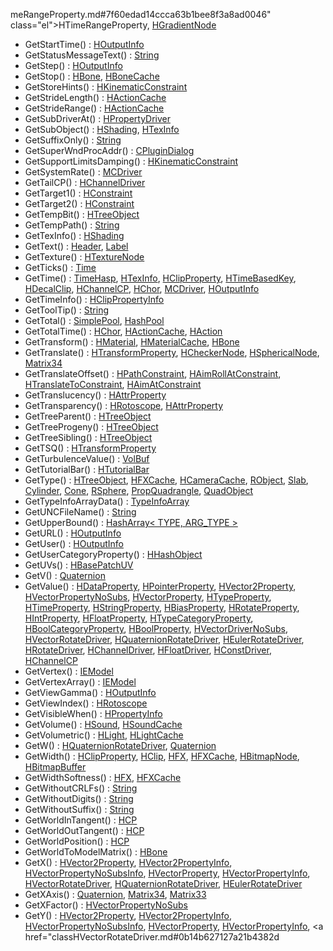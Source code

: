 meRangeProperty.md#7f60edad14ccca63b1bee8f3a8ad0046" class="el">HTimeRangeProperty</a>, <a href="classHGradientNode.md#7f60edad14ccca63b1bee8f3a8ad0046" class="el">HGradientNode</a>
- GetStartTime() : <a href="classHOutputInfo.md#6e121b0c10b0d49efa214fccb3d399a3" class="el">HOutputInfo</a>
- GetStatusMessageText() : <a href="classString.md#72f602f2b805c16bec1110bbfc4132ed" class="el">String</a>
- GetStep() : <a href="classHOutputInfo.md#ea9425d87ed5ed371db706bf6d5d9785" class="el">HOutputInfo</a>
- GetStop() : <a href="classHBone.md#c8e51a877bcc736eeba95c906dd4cb1a" class="el">HBone</a>, <a href="classHBoneCache.md#c8e51a877bcc736eeba95c906dd4cb1a" class="el">HBoneCache</a>
- GetStoreHints() : <a href="classHKinematicConstraint.md#db97649cc6b6418f43e19d618e632618" class="el">HKinematicConstraint</a>
- GetStrideLength() : <a href="classHActionCache.md#c52b64d3eceaf6d9641ebcb58a4b06b6" class="el">HActionCache</a>
- GetStrideRange() : <a href="classHActionCache.md#d6ea90fdca794afe2cb0fe432ab09b67" class="el">HActionCache</a>
- GetSubDriverAt() : <a href="classHPropertyDriver.md#329144a024ed1993c6682d689e4fc883" class="el">HPropertyDriver</a>
- GetSubObject() : <a href="classHShading.md#410a018b0bb308bee8b9b7914dbbc015" class="el">HShading</a>, <a href="classHTexInfo.md#410a018b0bb308bee8b9b7914dbbc015" class="el">HTexInfo</a>
- GetSuffixOnly() : <a href="classString.md#07deda6793489099d140f9d00d1bfd0a" class="el">String</a>
- GetSuperWndProcAddr() : <a href="classCPluginDialog.md#f9f30dc61ca5f7ac5d8d1cbb12983edd" class="el">CPluginDialog</a>
- GetSupportLimitsDamping() : <a href="classHKinematicConstraint.md#361c4de6c20d8788435bb91448bdc67f" class="el">HKinematicConstraint</a>
- GetSystemRate() : <a href="classMCDriver.md#43243e43ef65c310f186d0a621b28218" class="el">MCDriver</a>
- GetTailCP() : <a href="classHChannelDriver.md#f0b119d66ac943c0b4d99cf2b3c25a30" class="el">HChannelDriver</a>
- GetTarget1() : <a href="classHConstraint.md#44b595a6d6eb5fb65dc9a02e2489a9a9" class="el">HConstraint</a>
- GetTarget2() : <a href="classHConstraint.md#23b4ae937184478e1ff8eee3920c5480" class="el">HConstraint</a>
- GetTempBit() : <a href="classHTreeObject.md#640699e574b6d3910dd388eebe21e6ec" class="el">HTreeObject</a>
- GetTempPath() : <a href="classString.md#f64c483bb0f6bb86a9954a870432d320" class="el">String</a>
- GetTexInfo() : <a href="classHShading.md#e77d6f578bba4703a3ee7c87c6216f26" class="el">HShading</a>
- GetText() : <a href="classHeader.md#59cee462c5e06d883260d21037a3ebd7" class="el">Header</a>, <a href="classLabel.md#59cee462c5e06d883260d21037a3ebd7" class="el">Label</a>
- GetTexture() : <a href="classHTextureNode.md#3edc198b0094edaf1900d244a31688e7" class="el">HTextureNode</a>
- GetTicks() : <a href="classTime.md#531091c476e91a36265d9bd259c3707b" class="el">Time</a>
- GetTime() : <a href="classTimeHasp.md#2884cb68a429ef45551a15c5bc6817d1" class="el">TimeHasp</a>, <a href="classHTexInfo.md#e9dda391e2c3dedde6558ffcc4071026" class="el">HTexInfo</a>, <a href="classHClipProperty.md#e9dda391e2c3dedde6558ffcc4071026" class="el">HClipProperty</a>, <a href="classHTimeBasedKey.md#e9dda391e2c3dedde6558ffcc4071026" class="el">HTimeBasedKey</a>, <a href="classHDecalClip.md#e9dda391e2c3dedde6558ffcc4071026" class="el">HDecalClip</a>, <a href="classHChannelCP.md#e9dda391e2c3dedde6558ffcc4071026" class="el">HChannelCP</a>, <a href="classHChor.md#e9dda391e2c3dedde6558ffcc4071026" class="el">HChor</a>, <a href="classMCDriver.md#e9dda391e2c3dedde6558ffcc4071026" class="el">MCDriver</a>, <a href="classHOutputInfo.md#e9dda391e2c3dedde6558ffcc4071026" class="el">HOutputInfo</a>
- GetTimeInfo() : <a href="classHClipPropertyInfo.md#f659c169031f5bcfcf3283f95dc4db12" class="el">HClipPropertyInfo</a>
- GetToolTip() : <a href="classString.md#3e44a04ad880a6b2b89945cb8494953e" class="el">String</a>
- GetTotal() : <a href="classSimplePool.md#a0220381b7ca4bee6ae0bc21b6f8a5fc" class="el">SimplePool</a>, <a href="classHashPool.md#a0220381b7ca4bee6ae0bc21b6f8a5fc" class="el">HashPool</a>
- GetTotalTime() : <a href="classHChor.md#b7f7b6889ba31020bffa815b0785054c" class="el">HChor</a>, <a href="classHActionCache.md#b7f7b6889ba31020bffa815b0785054c" class="el">HActionCache</a>, <a href="classHAction.md#b7f7b6889ba31020bffa815b0785054c" class="el">HAction</a>
- GetTransform() : <a href="classHMaterial.md#4cc444739659b7a56dd5eba6ce83b67f" class="el">HMaterial</a>, <a href="classHMaterialCache.md#4cc444739659b7a56dd5eba6ce83b67f" class="el">HMaterialCache</a>, <a href="classHBone.md#4cc444739659b7a56dd5eba6ce83b67f" class="el">HBone</a>
- GetTranslate() : <a href="classHTransformProperty.md#053d359a78c10643142ac2a24ab13ce4" class="el">HTransformProperty</a>, <a href="classHCheckerNode.md#053d359a78c10643142ac2a24ab13ce4" class="el">HCheckerNode</a>, <a href="classHSphericalNode.md#053d359a78c10643142ac2a24ab13ce4" class="el">HSphericalNode</a>, <a href="classMatrix34.md#9d51537b211615615122aaa2eddd119d" class="el">Matrix34</a>
- GetTranslateOffset() : <a href="classHPathConstraint.md#0d5d81bf8aadeba40156836757061178" class="el">HPathConstraint</a>, <a href="classHAimRollAtConstraint.md#0d5d81bf8aadeba40156836757061178" class="el">HAimRollAtConstraint</a>, <a href="classHTranslateToConstraint.md#0d5d81bf8aadeba40156836757061178" class="el">HTranslateToConstraint</a>, <a href="classHAimAtConstraint.md#0d5d81bf8aadeba40156836757061178" class="el">HAimAtConstraint</a>
- GetTranslucency() : <a href="classHAttrProperty.md#5ea546fa185f495e56f7417e007da108" class="el">HAttrProperty</a>
- GetTransparency() : <a href="classHRotoscope.md#987e0b5f735975e57a683af4f4cc8bb8" class="el">HRotoscope</a>, <a href="classHAttrProperty.md#987e0b5f735975e57a683af4f4cc8bb8" class="el">HAttrProperty</a>
- GetTreeParent() : <a href="classHTreeObject.md#a9f532f72ce29f8555daa2c26ce32e49" class="el">HTreeObject</a>
- GetTreeProgeny() : <a href="classHTreeObject.md#ddeb98d5cf1bdde9d31e8d13774619dd" class="el">HTreeObject</a>
- GetTreeSibling() : <a href="classHTreeObject.md#afae92abc783f082ab8db3fc5fc172b5" class="el">HTreeObject</a>
- GetTSQ() : <a href="classHTransformProperty.md#a4e53c8b641b9e58922bf1d841557b22" class="el">HTransformProperty</a>
- GetTurbulenceValue() : <a href="classVolBuf.md#7a0e253c51031f467e04fa43c1a43c7d" class="el">VolBuf</a>
- GetTutorialBar() : <a href="classHTutorialBar.md#79ef1d41c1e4e935f64bfa770abe7db2" class="el">HTutorialBar</a>
- GetType() : <a href="classHTreeObject.md#97bbe45df6b2b139c951f179d5dc83b8" class="el">HTreeObject</a>, <a href="classHFXCache.md#97bbe45df6b2b139c951f179d5dc83b8" class="el">HFXCache</a>, <a href="classHCameraCache.md#97bbe45df6b2b139c951f179d5dc83b8" class="el">HCameraCache</a>, <a href="classRObject.md#13122199faaf2c52d0df4d93fc16f11c" class="el">RObject</a>, <a href="classSlab.md#97bbe45df6b2b139c951f179d5dc83b8" class="el">Slab</a>, <a href="classCylinder.md#97bbe45df6b2b139c951f179d5dc83b8" class="el">Cylinder</a>, <a href="classCone.md#97bbe45df6b2b139c951f179d5dc83b8" class="el">Cone</a>, <a href="classRSphere.md#97bbe45df6b2b139c951f179d5dc83b8" class="el">RSphere</a>, <a href="classPropQuadrangle.md#97bbe45df6b2b139c951f179d5dc83b8" class="el">PropQuadrangle</a>, <a href="classQuadObject.md#97bbe45df6b2b139c951f179d5dc83b8" class="el">QuadObject</a>
- GetTypeInfoArrayData() : <a href="classTypeInfoArray.md#862eedba6863c45675862fa7b08bd228" class="el">TypeInfoArray</a>
- GetUNCFileName() : <a href="classString.md#3d5a04c06233b627e5bcf4584b30a9b1" class="el">String</a>
- GetUpperBound() : <a href="classHashArray.md#ffa41436425726208b8f55f1b7d26cbd" class="el">HashArray&lt; TYPE, ARG_TYPE &gt;</a>
- GetURL() : <a href="classHOutputInfo.md#0e39d55710c29cfc403dd4122b1ef183" class="el">HOutputInfo</a>
- GetUser() : <a href="classHOutputInfo.md#036b170c217bc1f5c7867e65c7e455a8" class="el">HOutputInfo</a>
- GetUserCategoryProperty() : <a href="classHHashObject.md#9dd87d4e3e2d7a3ba397c36320e04627" class="el">HHashObject</a>
- GetUVs() : <a href="classHBasePatchUV.md#24c574636417117e82b9509cc184af68" class="el">HBasePatchUV</a>
- GetV() : <a href="classQuaternion.md#a760b29b6476e4e4752cebeb525da3ea" class="el">Quaternion</a>
- GetValue() : <a href="classHDataProperty.md#a4b7d04c245a3f84126b7157f269b819" class="el">HDataProperty</a>, <a href="classHPointerProperty.md#36beff620f42675c1bda7e9b868b74e4" class="el">HPointerProperty</a>, <a href="classHVector2Property.md#6e0d7bac16384f7ce07565211ecb103c" class="el">HVector2Property</a>, <a href="classHVectorPropertyNoSubs.md#6e0d7bac16384f7ce07565211ecb103c" class="el">HVectorPropertyNoSubs</a>, <a href="classHVectorProperty.md#6e0d7bac16384f7ce07565211ecb103c" class="el">HVectorProperty</a>, <a href="classHTypeProperty.md#6e0d7bac16384f7ce07565211ecb103c" class="el">HTypeProperty</a>, <a href="classHTimeProperty.md#6e0d7bac16384f7ce07565211ecb103c" class="el">HTimeProperty</a>, <a href="classHStringProperty.md#327efd5d9ea06c9066f84f20ca5ae0fe" class="el">HStringProperty</a>, <a href="classHBiasProperty.md#6e0d7bac16384f7ce07565211ecb103c" class="el">HBiasProperty</a>, <a href="classHRotateProperty.md#6e0d7bac16384f7ce07565211ecb103c" class="el">HRotateProperty</a>, <a href="classHIntProperty.md#6e0d7bac16384f7ce07565211ecb103c" class="el">HIntProperty</a>, <a href="classHFloatProperty.md#6e0d7bac16384f7ce07565211ecb103c" class="el">HFloatProperty</a>, <a href="classHTypeCategoryProperty.md#6e0d7bac16384f7ce07565211ecb103c" class="el">HTypeCategoryProperty</a>, <a href="classHBoolCategoryProperty.md#6e0d7bac16384f7ce07565211ecb103c" class="el">HBoolCategoryProperty</a>, <a href="classHBoolProperty.md#6e0d7bac16384f7ce07565211ecb103c" class="el">HBoolProperty</a>, <a href="classHVectorDriverNoSubs.md#6e0d7bac16384f7ce07565211ecb103c" class="el">HVectorDriverNoSubs</a>, <a href="classHVectorRotateDriver.md#6e0d7bac16384f7ce07565211ecb103c" class="el">HVectorRotateDriver</a>, <a href="classHQuaternionRotateDriver.md#6e0d7bac16384f7ce07565211ecb103c" class="el">HQuaternionRotateDriver</a>, <a href="classHEulerRotateDriver.md#6e0d7bac16384f7ce07565211ecb103c" class="el">HEulerRotateDriver</a>, <a href="classHRotateDriver.md#6e0d7bac16384f7ce07565211ecb103c" class="el">HRotateDriver</a>, <a href="classHChannelDriver.md#560ff5f17fa01e025d92664c298c865b" class="el">HChannelDriver</a>, <a href="classHFloatDriver.md#6e0d7bac16384f7ce07565211ecb103c" class="el">HFloatDriver</a>, <a href="classHConstDriver.md#36beff620f42675c1bda7e9b868b74e4" class="el">HConstDriver</a>, <a href="classHChannelCP.md#36beff620f42675c1bda7e9b868b74e4" class="el">HChannelCP</a>
- GetVertex() : <a href="classIEModel.md#79cec0ce7382dd48154a0130151dc1cf" class="el">IEModel</a>
- GetVertexArray() : <a href="classIEModel.md#d06dfcee00fec3f8a6ca17f92b12f6ed" class="el">IEModel</a>
- GetViewGamma() : <a href="classHOutputInfo.md#a358129c5251cd5b33b862f06b733e1e" class="el">HOutputInfo</a>
- GetViewIndex() : <a href="classHRotoscope.md#fc21eddaed8eece01e63cff5eb13a3d7" class="el">HRotoscope</a>
- GetVisibleWhen() : <a href="classHPropertyInfo.md#f0713d14f95bec4f16e992b844fb24a5" class="el">HPropertyInfo</a>
- GetVolume() : <a href="classHSound.md#242326070c4b8450509b25629dd240c1" class="el">HSound</a>, <a href="classHSoundCache.md#242326070c4b8450509b25629dd240c1" class="el">HSoundCache</a>
- GetVolumetric() : <a href="classHLight.md#9b406ce3d4bb29218575ffe342d034b7" class="el">HLight</a>, <a href="classHLightCache.md#9b406ce3d4bb29218575ffe342d034b7" class="el">HLightCache</a>
- GetW() : <a href="classHQuaternionRotateDriver.md#2eba236f38af947eaceecb232317b6ec" class="el">HQuaternionRotateDriver</a>, <a href="classQuaternion.md#e866a207c4a0d6c19660b8b07eecc027" class="el">Quaternion</a>
- GetWidth() : <a href="classHClipProperty.md#ce2848c68165384ff92043fdf7f975ff" class="el">HClipProperty</a>, <a href="classHClip.md#9615ce1d506862b4be9945729bb8b8d6" class="el">HClip</a>, <a href="classHFX.md#ce2848c68165384ff92043fdf7f975ff" class="el">HFX</a>, <a href="classHFXCache.md#ce2848c68165384ff92043fdf7f975ff" class="el">HFXCache</a>, <a href="classHBitmapNode.md#ce2848c68165384ff92043fdf7f975ff" class="el">HBitmapNode</a>, <a href="classHBitmapBuffer.md#ce2848c68165384ff92043fdf7f975ff" class="el">HBitmapBuffer</a>
- GetWidthSoftness() : <a href="classHFX.md#80518945c5a5745a6410f90ca17b16d7" class="el">HFX</a>, <a href="classHFXCache.md#80518945c5a5745a6410f90ca17b16d7" class="el">HFXCache</a>
- GetWithoutCRLFs() : <a href="classString.md#f795dae1057c93efc4329ade7e6add78" class="el">String</a>
- GetWithoutDigits() : <a href="classString.md#eef335ac15242b7888a033eba39431a3" class="el">String</a>
- GetWithoutSuffix() : <a href="classString.md#f9242c3b259a24bbed41511d59aba873" class="el">String</a>
- GetWorldInTangent() : <a href="classHCP.md#8111a7e5fb815839d04e9ebb330c9c44" class="el">HCP</a>
- GetWorldOutTangent() : <a href="classHCP.md#e1a0d5ddcaac8a2fd0a9b56544c74f6c" class="el">HCP</a>
- GetWorldPosition() : <a href="classHCP.md#750ff3299f1d22bc9fefb907718ed61a" class="el">HCP</a>
- GetWorldToModelMatrix() : <a href="classHBone.md#b01c8745a90935f7c777b701a1063ce2" class="el">HBone</a>
- GetX() : <a href="classHVector2Property.md#efecf49b3865c644bec48ba8e43552a9" class="el">HVector2Property</a>, <a href="classHVector2PropertyInfo.md#efecf49b3865c644bec48ba8e43552a9" class="el">HVector2PropertyInfo</a>, <a href="classHVectorPropertyNoSubsInfo.md#efecf49b3865c644bec48ba8e43552a9" class="el">HVectorPropertyNoSubsInfo</a>, <a href="classHVectorProperty.md#efecf49b3865c644bec48ba8e43552a9" class="el">HVectorProperty</a>, <a href="classHVectorPropertyInfo.md#efecf49b3865c644bec48ba8e43552a9" class="el">HVectorPropertyInfo</a>, <a href="classHVectorRotateDriver.md#efecf49b3865c644bec48ba8e43552a9" class="el">HVectorRotateDriver</a>, <a href="classHQuaternionRotateDriver.md#efecf49b3865c644bec48ba8e43552a9" class="el">HQuaternionRotateDriver</a>, <a href="classHEulerRotateDriver.md#efecf49b3865c644bec48ba8e43552a9" class="el">HEulerRotateDriver</a>
- GetXAxis() : <a href="classQuaternion.md#de47ca08dac306ef3fc3bec670a913c0" class="el">Quaternion</a>, <a href="classMatrix34.md#de47ca08dac306ef3fc3bec670a913c0" class="el">Matrix34</a>, <a href="classMatrix33.md#de47ca08dac306ef3fc3bec670a913c0" class="el">Matrix33</a>
- GetXFactor() : <a href="classHVectorPropertyNoSubs.md#5d489cd30bc07762fc304afbc7237de0" class="el">HVectorPropertyNoSubs</a>
- GetY() : <a href="classHVector2Property.md#0b14b627127a21b4382d5d1eb8c9dda0" class="el">HVector2Property</a>, <a href="classHVector2PropertyInfo.md#0b14b627127a21b4382d5d1eb8c9dda0" class="el">HVector2PropertyInfo</a>, <a href="classHVectorPropertyNoSubsInfo.md#0b14b627127a21b4382d5d1eb8c9dda0" class="el">HVectorPropertyNoSubsInfo</a>, <a href="classHVectorProperty.md#0b14b627127a21b4382d5d1eb8c9dda0" class="el">HVectorProperty</a>, <a href="classHVectorPropertyInfo.md#0b14b627127a21b4382d5d1eb8c9dda0" class="el">HVectorPropertyInfo</a>, <a href="classHVectorRotateDriver.md#0b14b627127a21b4382d